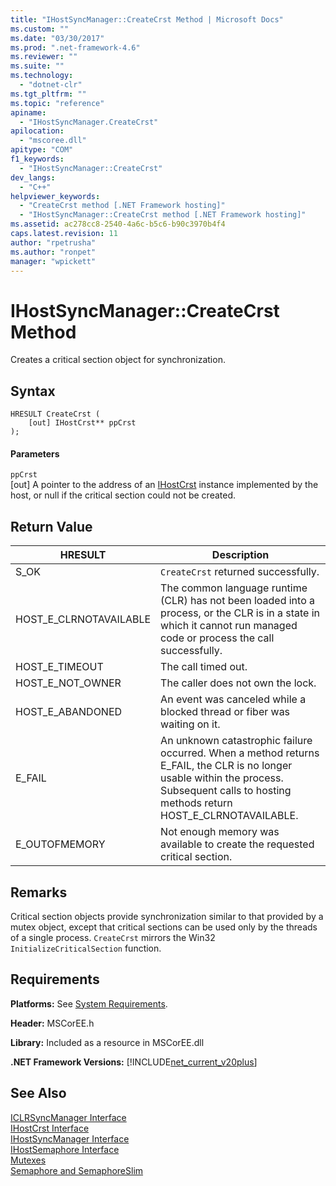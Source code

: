 ```yaml
---
title: "IHostSyncManager::CreateCrst Method | Microsoft Docs"
ms.custom: ""
ms.date: "03/30/2017"
ms.prod: ".net-framework-4.6"
ms.reviewer: ""
ms.suite: ""
ms.technology: 
  - "dotnet-clr"
ms.tgt_pltfrm: ""
ms.topic: "reference"
apiname: 
  - "IHostSyncManager.CreateCrst"
apilocation: 
  - "mscoree.dll"
apitype: "COM"
f1_keywords: 
  - "IHostSyncManager::CreateCrst"
dev_langs: 
  - "C++"
helpviewer_keywords: 
  - "CreateCrst method [.NET Framework hosting]"
  - "IHostSyncManager::CreateCrst method [.NET Framework hosting]"
ms.assetid: ac278cc8-2540-4a6c-b5c6-b90c3970b4f4
caps.latest.revision: 11
author: "rpetrusha"
ms.author: "ronpet"
manager: "wpickett"
---
```

# IHostSyncManager::CreateCrst Method
Creates a critical section object for synchronization.  
  
## Syntax  
  
```  
HRESULT CreateCrst (  
    [out] IHostCrst** ppCrst  
);  
```  
  
#### Parameters  
 `ppCrst`  
 [out] A pointer to the address of an [IHostCrst](../../../../docs/framework/unmanaged-api/hosting/ihostcrst-interface.md) instance implemented by the host, or null if the critical section could not be created.  
  
## Return Value  
  
|HRESULT|Description|  
|-------------|-----------------|  
|S_OK|`CreateCrst` returned successfully.|  
|HOST_E_CLRNOTAVAILABLE|The common language runtime (CLR) has not been loaded into a process, or the CLR is in a state in which it cannot run managed code or process the call successfully.|  
|HOST_E_TIMEOUT|The call timed out.|  
|HOST_E_NOT_OWNER|The caller does not own the lock.|  
|HOST_E_ABANDONED|An event was canceled while a blocked thread or fiber was waiting on it.|  
|E_FAIL|An unknown catastrophic failure occurred. When a method returns E_FAIL, the CLR is no longer usable within the process. Subsequent calls to hosting methods return HOST_E_CLRNOTAVAILABLE.|  
|E_OUTOFMEMORY|Not enough memory was available to create the requested critical section.|  
  
## Remarks  
 Critical section objects provide synchronization similar to that provided by a mutex object, except that critical sections can be used only by the threads of a single process. `CreateCrst` mirrors the Win32 `InitializeCriticalSection` function.  
  
## Requirements  
 **Platforms:** See [System Requirements](../../../../docs/framework/getting-started/system-requirements.md).  
  
 **Header:** MSCorEE.h  
  
 **Library:** Included as a resource in MSCorEE.dll  
  
 **.NET Framework Versions:** [!INCLUDE[net_current_v20plus](../../../../includes/net-current-v20plus-md.md)]  
  
## See Also  
 [ICLRSyncManager Interface](../../../../docs/framework/unmanaged-api/hosting/iclrsyncmanager-interface.md)   
 [IHostCrst Interface](../../../../docs/framework/unmanaged-api/hosting/ihostcrst-interface.md)   
 [IHostSyncManager Interface](../../../../docs/framework/unmanaged-api/hosting/ihostsyncmanager-interface.md)   
 [IHostSemaphore Interface](../../../../docs/framework/unmanaged-api/hosting/ihostsemaphore-interface.md)   
 [Mutexes](../../../../docs/standard/threading/mutexes.md)   
 [Semaphore and SemaphoreSlim](../../../../docs/standard/threading/semaphore-and-semaphoreslim.md)